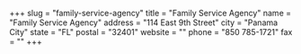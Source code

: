 +++
slug = "family-service-agency"
title = "Family Service Agency"
name = "Family Service Agency"
address = "114 East 9th Street"
city = "Panama City"
state = "FL"
postal = "32401"
website = ""
phone = "850 785-1721"
fax = ""
+++
